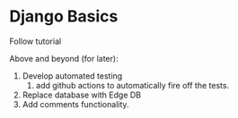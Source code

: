 # Django Basics
Follow tutorial

Above and beyond (for later): 
1. Develop automated testing
    1. add github actions to automatically fire off the tests.
1. Replace database with Edge DB
2. Add comments functionality.
